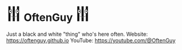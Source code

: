 # <img src="https://github.com/OftenGuy/.github/blob/main/OftenGuy.png?raw=true" width="40" height="40"> OftenGuy <img src="https://github.com/OftenGuy/.github/blob/main/OftenGuy.png?raw=true" width="40" height="40">
Just a black and white "thing" who's here often.
Website: <a target="_blank" title="OftenGuy's Website" href="https://oftenguy.github.io">https://oftenguy.github.io</a>
YouTube: <a target="_blank" title="OftenGuy On YouTube" href="https://youtube.com/@OftenGuy?sub_confirmation=1">https://youtube.com/@OftenGuy</a>
